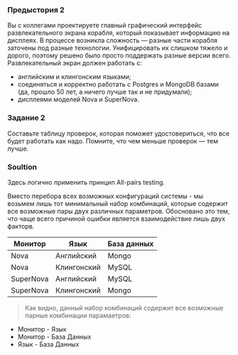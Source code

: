 ### Предыстория 2
Вы с коллегами проектируете главный графический интерфейс развлекательного экрана корабля, который показывает информацию на дисплеях. В процессе возникла сложность — разные части корабля заточены под разные технологии. Унифицировать их слишком тяжело и дорого, поэтому решено было просто поддержать разные версии всего.
Развлекательный экран должен работать с:
* английским и клингонским языками;
* соединяться и корректно работать с Postgres и MongoDB базами (да, прошло 50 лет, а ничего лучше так и не придумали);
* дисплеями моделей Nova и SuperNova.

### Задание 2
Составьте таблицу проверок, которая поможет удостовериться, что все будет работать как надо. Помните, что чем меньше проверок — тем лучше. 

### Soultion

Здесь логично применить принцип All-pairs testing.


Вместо перебора всех возможных конфигураций системы - мы возьмем лишь тот минимальный набор комбинаций, которые содержит
все возможные  пары двух различных параметров. Обосновано это тем, что чаще всего причиной ошибки является 
взаимодействие лишь двух факторв.


| Монитор | Язык | База данных |
| --- | --- | --- |
| Nova | Английский | Mongo | 
| Nova | Клингонский | MySQL |
| SuperNova | Английский | MySQL
| SuperNova | Клингонский | Mongo |


> Как видно, данный набор комбинаций содержит все возможные парные комбинации парамаетров:

- Монитор - Язык 
- Монитор - База Данных
- Язык - База Данных 
